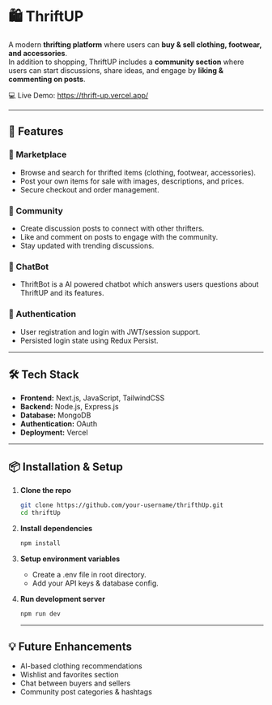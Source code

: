# 🛍️ ThriftUP

A modern **thrifting platform** where users can **buy & sell clothing, footwear, and accessories**.  
In addition to shopping, ThriftUP includes a **community section** where users can start discussions, share ideas, and engage by **liking & commenting on posts**.

💻 Live Demo: https://thrift-up.vercel.app/

---

## 🚀 Features

### 🛒 Marketplace
- Browse and search for thrifted items (clothing, footwear, accessories).
- Post your own items for sale with images, descriptions, and prices.
- Secure checkout and order management.

### 👥 Community
- Create discussion posts to connect with other thrifters.
- Like and comment on posts to engage with the community.
- Stay updated with trending discussions.

### 💬 ChatBot
- ThriftBot is a AI powered chatbot which answers users questions about ThriftUP and its features.
  
### 🔐 Authentication
- User registration and login with JWT/session support.
- Persisted login state using Redux Persist.

---

## 🛠️ Tech Stack

- **Frontend:** Next.js, JavaScript, TailwindCSS 
- **Backend:** Node.js, Express.js  
- **Database:** MongoDB  
- **Authentication:** OAuth  
- **Deployment:** Vercel

---

## 📦 Installation & Setup

1. **Clone the repo**
   ```bash
   git clone https://github.com/your-username/thrifthUp.git
   cd thriftUp
   ```
2. **Install dependencies**
   ```bash
   npm install
   ```
3. **Setup environment variables**
   - Create a .env file in root directory.
   - Add your API keys & database config.
4. **Run development server**
   ```bash
   npm run dev
   ```

   ---
## 💡 Future Enhancements
- AI-based clothing recommendations
- Wishlist and favorites section
- Chat between buyers and sellers
- Community post categories & hashtags




